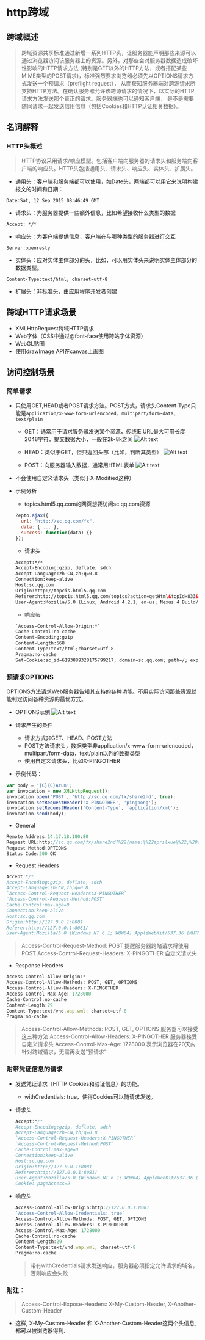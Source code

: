 # http跨域

## 跨域概述

> 跨域资源共享标准通过新增一系列HTTP头，让服务器能声明那些来源可以通过浏览器访问该服务器上的资源。另外，对那些会对服务器数据造成破坏性影响的HTTP请求方法
> (特别是GET以外的HTTP方法，或者搭配某些MIME类型的POST请求)，标准强烈要求浏览器必须先以OPTIONS请求方式发送一个预请求（preflight request），
> 从而获知服务器端对跨源请求所支持HTTP方法。在确认服务器允许该跨源请求的情况下，以实际的HTTP请求方法发送那个真正的请求。服务器端也可以通知客户端，
> 是不是需要随同请求一起发送信用信息（包括Cookies和HTTP认证相关数据）。

## 名词解释

### HTTP头概述

> HTTP协议采用请求/响应模型。包括客户端向服务器的请求头和服务端向客户端的响应头。HTTP头包括通用头、请求头、响应头、实体头、扩展头。

- 通用头：客户端和服务端都可以使用，如Date头，两端都可以用它来说明构建报文的时间和日期：

```shell
Date:Sat, 12 Sep 2015 08:46:49 GMT
```

- 请求头：为服务器提供一些额外信息，比如希望接收什么类型的数据

```shell
Accept: */*
```

- 响应头：为客户端提供信息，客户端在与哪种类型的服务器进行交互

```shell
Server:openresty
```

- 实体头：应对实体主体部分的头，比如，可以用实体头来说明实体主体部分的数据类型。

```shell
Content-Type:text/html; charset=utf-8
```
- 扩展头：非标准头，由应用程序开发者创建

## 跨域HTTP请求场景

  - XMLHttpRequest跨域HTTP请求
  - Web字体（CSS中通过@font-face使用跨站字体资源）
  - WebGL贴图
  - 使用drawImage API在canvas上画图

## 访问控制场景

### 简单请求

- 只使用GET,HEAD或者POST请求方法。POST方式，请求头Content-Type只能是`application/x-www-form-urlencoded`、`multipart/form-data`、`text/plain`

  - GET：通常用于请求服务器发送某个资源，传统IE URL最大可用长度2048字符，提交数据大小，一般在2k-8k之间
  ![Alt text](https://raw.githubusercontent.com/zqjflash/http-options/master/http-options.png)

  - HEAD：类似于GET，但只返回头部（比如，判断其类型）
  ![Alt text](https://raw.githubusercontent.com/zqjflash/http-options/master/http-HEAD.png)

  - POST：向服务器输入数据，通常用HTML表单
  ![Alt text](https://raw.githubusercontent.com/zqjflash/http-options/master/http-POST.png)

- 不会使用自定义请求头（类似于X-Modified这种）

- 示例分析

  - topics.html5.qq.com的网页想要访问sc.qq.com资源

  ```js
  Zepto.ajax({
    url: "http://sc.qq.com/fx",
    data: { ... },
    success: function(data) {}
  });
  ```

  - 请求头

  ```html
  Accept:*/*
  Accept-Encoding:gzip, deflate, sdch
  Accept-Language:zh-CN,zh;q=0.8
  Connection:keep-alive
  Host:sc.qq.com
  Origin:http://topcis.html5.qq.com
  Referer:http://topcis.html5.qq.com/topics?action=getHtml&topId=833&from=singlemessage&isappinstalled=0
  User-Agent:Mozilla/5.0 (Linux; Android 4.2.1; en-us; Nexus 4 Build/JOP40D) AppleWebKit/535.19 (KHTML, like Gecko) Chrome/18.0.1025.166 Mobile Safari/535.19
  ```

  - 响应头

  ```html
  `Access-Control-Allow-Origin:*`
  Cache-Control:no-cache
  Content-Encoding:gzip
  Content-Length:568
  Content-Type:text/html;charset=utf-8
  Pragma:no-cache
  Set-Cookie:sc_id=6193889328175799217; domain=sc.qq.com; path=/; expires=Tue, 10 Jul 2508 06:53:59 GMT
  ```

### 预请求OPTIONS
  OPTIONS方法请求Web服务器告知其支持的各种功能。不用实际访问那些资源就能判定访问各种资源的最优方式。
  - OPTIONS示例
  ![Alt text](https://raw.githubusercontent.com/zqjflash/http-options/master/http-options-new1.png)

  - 请求产生的条件
    - 请求方式非GET、HEAD、POST方法
    - POST方法请求头，数据类型非application/x-www-form-urlencoded，multipart/form-data，text/plain以外的数据类型
    - 使用自定义请求头，比如X-PINGOTHER

  - 示例代码：
  ```js
  var body = '{C}{C}Arun';
  var invocation = new XMLHttpRequest();
  invocation.open('POST', 'http://sc.qq.com/fx/share2nd', true);
  invocation.setRequestHeader('X-PINGOTHER', 'pingpong');
  invocation.setRequestHeader('Content-Type', 'application/xml');
  invocation.send(body);
  ```
  - General
  ```js
  Remote Address:14.17.18.180:80
  Request URL:http://sc.qq.com/fx/share2nd?%22{name:\%22aprilxue\%22,%20count:%203}%22
  Request Method:OPTIONS
  Status Code:200 OK
  ```

  - Request Headers
  ```js
  Accept:*/*
  Accept-Encoding:gzip, deflate, sdch
  Accept-Language:zh-CN,zh;q=0.8
  `Access-Control-Request-Headers:X-PINGOTHER`
  `Access-Control-Request-Method:POST`
  Cache-Control:max-age=0
  Connection:keep-alive
  Host:sc.qq.com
  Origin:http://127.0.0.1:8081
  Referer:http://127.0.0.1:8081/
  User-Agent:Mozilla/5.0 (Windows NT 6.1; WOW64) AppleWebKit/537.36 (KHTML, like Gecko) Chrome/43.0.2357.132 Safari/537.36
  ```
  > Access-Control-Request-Method: POST 提醒服务器跨站请求将使用POST
  > Access-Control-Request-Headers: X-PINGOTHER 自定义请求头


  - Response Headers
  ```js
  Access-Control-Allow-Origin:*
  Access-Control-Allow-Methods: POST, GET, OPTIONS
  Access-Control-Allow-Headers: X-PINGOTHER
  Access-Control-Max-Age: 1728000
  Cache-Control:no-cache
  Content-Length:29
  Content-Type:text/vnd.wap.wml; charset=utf-8
  Pragma:no-cache
  ```
  > Access-Control-Allow-Methods: POST, GET, OPTIONS 服务器可以接受这三种方法
  > Access-Control-Allow-Headers: X-PINGOTHER 服务器接受自定义请求头
  > Access-Control-Max-Age: 1728000 表示浏览器在20天内针对跨域请求，无需再发送"预请求"

### 附带凭证信息的请求

  - 发送凭证请求（HTTP Cookies和验证信息）的功能。
    - withCredentials: true，使得Cookies可以随请求发送。

  - 请求头
    ```js
    Accept:*/*
    Accept-Encoding:gzip, deflate, sdch
    Accept-Language:zh-CN,zh;q=0.8
    `Access-Control-Request-Headers:X-PINGOTHER`
    `Access-Control-Request-Method:POST`
    Cache-Control:max-age=0
    Connection:keep-alive
    Host:sc.qq.com
    Origin:http://127.0.0.1:8081
    Referer:http://127.0.0.1:8081/
    User-Agent:Mozilla/5.0 (Windows NT 6.1; WOW64) AppleWebKit/537.36 (KHTML, like Gecko) Chrome/43.0.2357.132 Safari/537.36
    Cookie: pageAccess=2
    ```

  - 响应头
    ```js
    Access-Control-Allow-Origin:http://127.0.0.1:8081
    `Access-Control-Allow-Credentials: true`
    Access-Control-Allow-Methods: POST, GET, OPTIONS
    Access-Control-Allow-Headers: X-PINGOTHER
    Access-Control-Max-Age: 1728000
    Cache-Control:no-cache
    Content-Length:29
    Content-Type:text/vnd.wap.wml; charset=utf-8
    Pragma:no-cache
    ```
    > 带有withCredentials请求发送响应，服务器必须指定允许请求的域名，否则响应会失败

### 附注：
  > Access-Control-Expose-Headers: X-My-Custom-Header, X-Another-Custom-Header
  - 这样, X-My-Custom-Header 和 X-Another-Custom-Header这两个头信息,都可以被浏览器得到.